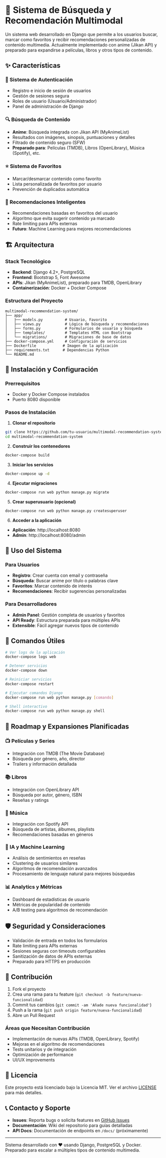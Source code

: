 # 🎯 Sistema de Búsqueda y Recomendación Multimodal

Un sistema web desarrollado en Django que permite a los usuarios buscar, marcar como favoritos y recibir recomendaciones personalizadas de contenido multimedia. Actualmente implementado con anime (Jikan API) y preparado para expandirse a películas, libros y otros tipos de contenido.

## ✨ Características

### 🔐 Sistema de Autenticación
- Registro e inicio de sesión de usuarios
- Gestión de sesiones segura
- Roles de usuario (Usuario/Administrador)
- Panel de administración de Django

### 🔍 Búsqueda de Contenido
- **Anime**: Búsqueda integrada con Jikan API (MyAnimeList)
- Resultados con imágenes, sinopsis, puntuaciones y detalles
- Filtrado de contenido seguro (SFW)
- **Preparado para**: Películas (TMDB), Libros (OpenLibrary), Música (Spotify), etc.

### ⭐ Sistema de Favoritos
- Marcar/desmarcar contenido como favorito
- Lista personalizada de favoritos por usuario
- Prevención de duplicados automática

### 🎯 Recomendaciones Inteligentes
- Recomendaciones basadas en favoritos del usuario
- Algoritmo que evita sugerir contenido ya marcado
- Rate limiting para APIs externas
- **Futuro**: Machine Learning para mejores recomendaciones

## 🏗️ Arquitectura

### Stack Tecnológico
- **Backend**: Django 4.2+, PostgreSQL
- **Frontend**: Bootstrap 5, Font Awesome
- **APIs**: Jikan (MyAnimeList), preparado para TMDB, OpenLibrary
- **Containerización**: Docker + Docker Compose

### Estructura del Proyecto
```
multimodal-recommendation-system/
├── app/
│   ├── models.py          # Usuario, Favorito
│   ├── views.py           # Lógica de búsqueda y recomendaciones
│   ├── forms.py           # Formularios de usuario y búsqueda
│   ├── templates/         # Templates HTML con Bootstrap
│   └── migrations/        # Migraciones de base de datos
├── docker-compose.yml     # Configuración de servicios
├── Dockerfile            # Imagen de la aplicación
├── requirements.txt      # Dependencias Python
└── README.md
```

## 🚀 Instalación y Configuración

### Prerrequisitos
- Docker y Docker Compose instalados
- Puerto 8080 disponible

### Pasos de Instalación

1. **Clonar el repositorio**
```bash
git clone https://github.com/tu-usuario/multimodal-recommendation-system.git
cd multimodal-recommendation-system
```

2. **Construir los contenedores**
```bash
docker-compose build
```

3. **Iniciar los servicios**
```bash
docker-compose up -d
```

4. **Ejecutar migraciones**
```bash
docker-compose run web python manage.py migrate
```

5. **Crear superusuario (opcional)**
```bash
docker-compose run web python manage.py createsuperuser
```

6. **Acceder a la aplicación**
- **Aplicación**: http://localhost:8080
- **Admin**: http://localhost:8080/admin

## 📱 Uso del Sistema

### Para Usuarios
- **Registro**: Crear cuenta con email y contraseña
- **Búsqueda**: Buscar anime por título o palabras clave
- **Favoritos**: Marcar contenido de interés
- **Recomendaciones**: Recibir sugerencias personalizadas

### Para Desarrolladores
- **Admin Panel**: Gestión completa de usuarios y favoritos
- **API Ready**: Estructura preparada para múltiples APIs
- **Extensible**: Fácil agregar nuevos tipos de contenido

## 🔧 Comandos Útiles

```bash
# Ver logs de la aplicación
docker-compose logs web

# Detener servicios
docker-compose down

# Reiniciar servicios
docker-compose restart

# Ejecutar comandos Django
docker-compose run web python manage.py [comando]

# Shell interactivo
docker-compose run web python manage.py shell
```

## 🌟 Roadmap y Expansiones Planificadas

### 📺 Películas y Series
- Integración con TMDB (The Movie Database)
- Búsqueda por género, año, director
- Trailers y información detallada

### 📚 Libros
- Integración con OpenLibrary API
- Búsqueda por autor, género, ISBN
- Reseñas y ratings

### 🎵 Música
- Integración con Spotify API
- Búsqueda de artistas, álbumes, playlists
- Recomendaciones basadas en géneros

### 🧠 IA y Machine Learning
- Análisis de sentimientos en reseñas
- Clustering de usuarios similares
- Algoritmos de recomendación avanzados
- Procesamiento de lenguaje natural para mejores búsquedas

### 📊 Analytics y Métricas
- Dashboard de estadísticas de usuario
- Métricas de popularidad de contenido
- A/B testing para algoritmos de recomendación

## 🛡️ Seguridad y Consideraciones

- Validación de entrada en todos los formularios
- Rate limiting para APIs externas
- Sesiones seguras con timeouts configurables
- Sanitización de datos de APIs externas
- Preparado para HTTPS en producción

## 🤝 Contribución

1. Fork el proyecto
2. Crea una rama para tu feature (`git checkout -b feature/nueva-funcionalidad`)
3. Commit tus cambios (`git commit -am 'Añade nueva funcionalidad'`)
4. Push a la rama (`git push origin feature/nueva-funcionalidad`)
5. Abre un Pull Request

### Áreas que Necesitan Contribución
- Implementación de nuevas APIs (TMDB, OpenLibrary, Spotify)
- Mejoras en el algoritmo de recomendaciones
- Tests unitarios y de integración
- Optimización de performance
- UI/UX improvements

## 📄 Licencia

Este proyecto está licenciado bajo la Licencia MIT. Ver el archivo [LICENSE](LICENSE) para más detalles.

## 📞 Contacto y Soporte

- **Issues**: Reporta bugs o solicita features en [GitHub Issues](../../issues)
- **Documentación**: Wiki del repositorio para guías detalladas
- **API Docs**: Documentación de endpoints en `/docs/` (próximamente)

---

Sistema desarrollado con ❤️ usando Django, PostgreSQL y Docker. Preparado para escalar a múltiples tipos de contenido multimedia.